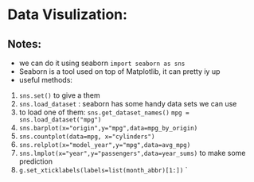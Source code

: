# Data Visulization:

## Notes:
* we can do it using seaborn ```import seaborn as sns ```
* Seaborn is a tool used on top of Matplotlib, it can pretty iy up
* useful methods:
 1. ```sns.set()``` to give a them
 2. `sns.load_dataset` : seaborn has some handy data sets we can use
 3. to load one of them:
 `sns.get_dataset_names()` `mpg = sns.load_dataset("mpg")`
 4. `sns.barplot(x="origin",y="mpg",data=mpg_by_origin)`
 5. `sns.countplot(data=mpg, x="cylinders")`
 6. `sns.relplot(x="model_year",y="mpg",data=avg_mpg)`
 7. `sns.lmplot(x="year",y="passengers",data=year_sums)`  to make some prediction 
 8. ` g.set_xticklabels(labels=list(month_abbr)[1:]) `
`